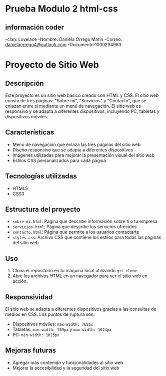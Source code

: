 # Prueba Modulo 2 html-css
## información coder
-clan: Lovelace
-Nombre: Daniela Orrego Marín 
-Correo: danielaorrego4@outlook.com
-Documento:1000294983


# Proyecto de Sitio Web

## Descripción
Este proyecto es un sitio web básico creado con HTML y CSS. El sitio web consta de tres páginas: "Sobre mí", "Servicios" y "Contacto", que se enlazan entre sí mediante un menú de navegación. El sitio web es responsivo y se adapta a diferentes dispositivos, incluyendo PC, tabletas y dispositivos móviles.

## Características
- Menú de navegación que enlaza las tres páginas del sitio web
- Diseño responsivo que se adapta a diferentes dispositivos
- Imágenes utilizadas para mejorar la presentación visual del sitio web
- Estilos CSS personalizados para cada página

## Tecnologías utilizadas
- HTML5
- CSS3

 ## Estructura del proyecto
- `sobre-mi.html`: Página que describe información sobre ti o tu empresa
- `servicios.html`: Página que describe los servicios ofrecidos
- `contacto.html`: Página que permite a los usuarios contactarte
- `styles.css`: Archivo CSS que contiene los estilos para todas las páginas del sitio web

## Uso
1. Clona el repositorio en tu máquina local utilizando `git clone`.
2. Abre los archivos HTML en un navegador para ver el sitio web en acción.

## Responsividad
El sitio web se adapta a diferentes dispositivos gracias a las consultas de medios en CSS. Los puntos de ruptura son:

- Dispositivos móviles: `max-width: 768px`
- Tabletas: `min-width: 769px` y `max-width: 1024px`
- PC: `min-width: 1025px`

## Mejoras futuras
- Agregar más contenido y funcionalidades al sitio web
- Mejorar la accesibilidad y la seguridad del sitio web



